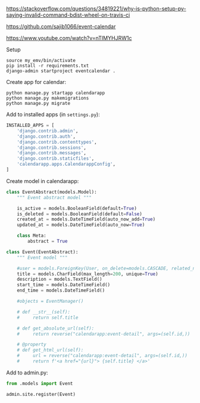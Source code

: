 https://stackoverflow.com/questions/34819221/why-is-python-setup-py-saying-invalid-command-bdist-wheel-on-travis-ci

https://github.com/sajib1066/event-calendar

https://www.youtube.com/watch?v=nTIMYHJRW1c

Setup

```
source my_emv/bin/activate
pip install -r requirements.txt
django-admin startproject eventcalendar .
```

Create app for calendar:

```
python manage.py startapp calendarapp
python manage.py makemigrations
python manage.py migrate
```

Add to installed apps (in `settings.py`):

```python
INSTALLED_APPS = [
    'django.contrib.admin',
    'django.contrib.auth',
    'django.contrib.contenttypes',
    'django.contrib.sessions',
    'django.contrib.messages',
    'django.contrib.staticfiles',
    'calendarapp.apps.CalendarappConfig',
]
```

Create model in calendarapp:

```python
class EventAbstract(models.Model):
    """ Event abstract model """

    is_active = models.BooleanField(default=True)
    is_deleted = models.BooleanField(default=False)
    created_at = models.DateTimeField(auto_now_add=True)
    updated_at = models.DateTimeField(auto_now=True)

    class Meta:
        abstract = True

class Event(EventAbstract):
    """ Event model """

    #user = models.ForeignKey(User, on_delete=models.CASCADE, related_name="events")
    title = models.CharField(max_length=200, unique=True)
    description = models.TextField()
    start_time = models.DateTimeField()
    end_time = models.DateTimeField()

    #objects = EventManager()

    # def __str__(self):
    #     return self.title

    # def get_absolute_url(self):
    #     return reverse("calendarapp:event-detail", args=(self.id,))

    # @property
    # def get_html_url(self):
    #     url = reverse("calendarapp:event-detail", args=(self.id,))
    #     return f'<a href="{url}"> {self.title} </a>'
```

Add to admin.py:

```python
from .models import Event

admin.site.register(Event)
```



